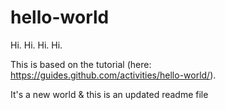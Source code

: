 # hello-world

Hi. Hi. Hi. Hi.

This is based on the tutorial (here: https://guides.github.com/activities/hello-world/).

It's a new world & this is an updated readme file
